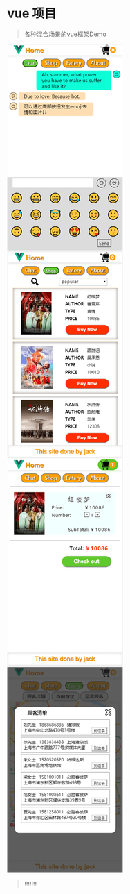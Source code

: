 # vue 项目

> 各种混合场景的vue框架Demo

![聊天](preview/chat.png) ![购物清单](preview/shop.png) ![购物车](preview/cart.png) ![地图](preview/map.png)
>!!!!!!!
